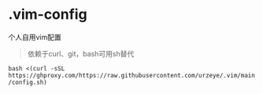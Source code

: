 # .vim-config
个人自用vim配置

> 依赖于curl、git，bash可用sh替代

`bash <(curl -sSL https://ghproxy.com/https://raw.githubusercontent.com/urzeye/.vim/main/config.sh)`
